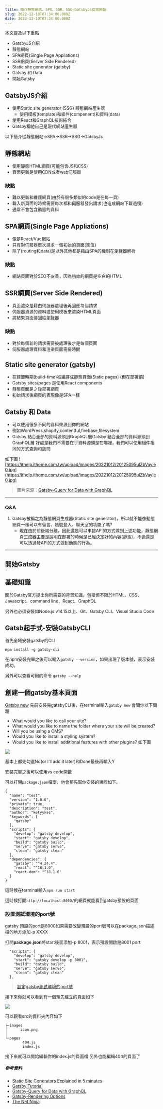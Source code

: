 ```yaml
---
title: 簡介靜態網站、SPA、SSR、SSG—GatsbyJs從零開始
slug: 2022-12-10T07:34:00.000Z
date: 2022-12-10T07:34:00.000Z
---
```


本文提及以下重點
- GatsbyJS介紹
- 靜態網站
- SPA網頁(Single Page Appliations)
- SSR網頁(Server Side Rendered)
- Static site generator (gatsby)
- Gatsby 和 Data
- 開始Gatsby
## GatsbyJS介紹

- 使用Static site generator (SSG) 靜態網站產生器
  - 使用模板(template)和組件(compenent)和資料(data)
- 使用React和GraphQL技術結合
- Gatsby稱他自己是現代網站產生器

以下簡介從靜態網站→SPA→SSR→SSG→GatsbyJs

## 靜態網站
- 使用靜態HTML網頁(可能包含JS和CSS)
- 頁面更新是使用CDN或者web伺服器

### 缺點
*  難以更新和維護網頁(由於有很多類似的code是在每一頁)
*  載入新頁面的時候需要每次都和伺服器發出請求(也造成網站下載過慢)
*  通常不會包含動態的資料
## SPA網頁(Single Page Appliations)
- 像是React/Vue網站
- 只有對伺服器單次請求一個初始的頁面(空值)
- 除了(routing和data)是以外其他都是藉由SPA的機制在瀏覽器解析
### 缺點
* 網站頁面對於SEO不友善，因為初始的網頁是空白的HTML
## SSR網頁(Server Side Rendered)
- 頁面渲染是藉由伺服器處理後再回應每個請求
- 伺服器資源的資料或使用模板來渲染HTML頁面
- 將結果頁面傳回給瀏覽器
### 缺點
- 對於每個新的請求需要被處理後才是每個頁面
- 伺服器處理資料和渲染頁面需要時間

## Static site generator (gatsby)
- 在建置時期(build-time)被編譯成靜態頁面(Static pages) (但在部署前)
- Gatsby sites/pages 是使用React components
- 靜態頁面是之後部署網頁
- 初始請求後網頁的表現像是SPA一樣

## Gatsby 和 Data
- 可以使用很多不同的資料來源到你的網站
- 例如WordPress,shopify,contentful,firebase,filesystem
- Gatsby 結合全部的資料源頭到GraphQL層Gatsby 結合全部的資料源頭到GraphQL層
好處是我們不需要在乎資料源頭是在哪裡，我們可以使用組件相同的方式查詢和訪問

如下圖
![https://ithelp.ithome.com.tw/upload/images/20221012/20125095ulZbVayle0.jpg](https://ithelp.ithome.com.tw/upload/images/20221012/20125095ulZbVayle0.jpg)

> 圖片來源：[Gatsby-Query for Data with GraphQL](https://www.gatsbyjs.com/docs/tutorial/part-4/)
---

### Q&A
1. Gatsby被稱之為靜態網頁生成器(Static site generator)，所以就不能像動態網頁一樣可以有留言、帳號登入、聊天室的功能了嗎?
   - 現在由於前後端分離，因此還是可以串接API的方式做到上述功能，靜態網頁生成器主要是說明在部署的時候是已經決定好的內容(靜態)，不過還是可以透過發API的方式做到動態的行為。

---
## 開始Gatsby

## 基礎知識

關於Gatsby官方提出你所需要的背景知識，包括但不限於HTML、CSS、Javascript、command line、React、GraphQL

另外也必須安裝如Node.js v14.15以上、Git、Gatsby CLI、Visual Studio Code

## Gatsb起手式-安裝GatsbyCLI

首先全域安裝gatsby的CLI

`npm install -g gatsby-cli`

在npm安裝完畢之後可以輸入`gatsby --version`，如果出現了版本號，表示安裝成功。

另外可以查看可用的命令
`gatsby --help`

## 創建一個gatsby基本頁面

[Gatsby new](https://www.gatsbyjs.com/docs/tutorial/part-1/)
先前安裝完gatsbyCLI後，在terminal輸入`gatsby new`
會問你以下問題

* What would you like to call your site?
* What would you like to name the folder where your site will be created?
* Will you be using a CMS?
* Would you like to install a styling system?
* Would you like to install additional features with other plugins?
如下圖

![](https://i.imgur.com/mNsdOk7.png)

基本上都先勾選No(or I’ll add it later)和Done最後再輸入Y

安裝完畢之後可以使用vs code開啟

可以打開`package.json`檔案，他會預先幫你安裝的東西如下。

```json=
{
  "name": "test",
  "version": "1.0.0",
  "private": true,
  "description": "test",
  "author": "ketyykes",
  "keywords": [
    "gatsby"
  ],
  "scripts": {
    "develop": "gatsby develop",
    "start": "gatsby develop",
    "build": "gatsby build",
    "serve": "gatsby serve",
    "clean": "gatsby clean"
  },
  "dependencies": {
    "gatsby": "^4.24.4",
    "react": "^18.1.0",
    "react-dom": "^18.1.0"
  }
}

```

這時候在terminal輸入`npm run start`

這時候打開`http://localhost:8000/`的網頁就能看到gatsby預設的頁面

### 設置測試環境的port號
gatsby 預設的port是8000如果需要改變預設的port號可以在package.json描述檔的地方添加-p XXXX

打開**package.json**將start後面添加-p 8001，表示預設開啟是8001 port
```json=
  "scripts": {
    "develop": "gatsby develop",
    "start": "gatsby develop -p 8001",
    "build": "gatsby build",
    "serve": "gatsby serve",
    "clean": "gatsby clean"
  },
```

> [設定gatsby測試環境的port號](https://www.gatsbyjs.com/docs/reference/gatsby-cli/#options)

接下來你就可以看到有一個預先建立的頁面如下

![](https://i.imgur.com/ivEXHg6.png)

可以觀看src的資料夾內容如下
```
├─images
│      icon.png
│
└─pages
        404.js
        index.js
```

接下來就可以開始編輯你的index.js的頁面檔
另外也能編輯404的頁面了



##### 參考資料

- [Static Site Generators Explained in 5 minutes](https://www.cosmicjs.com/blog/static-site-generators-explained-in-5-minutes)
- [Gatsby Tutorial](https://www.gatsbyjs.com/docs/tutorial/part-0/)
- [Gatsby-Query for Data with GraphQL](https://www.gatsbyjs.com/docs/tutorial/part-4/)
- [Gatsby-Rendering Options](https://www.gatsbyjs.com/docs/conceptual/rendering-options/)
- [The Net Ninja](https://www.youtube.com/c/TheNetNinja)



